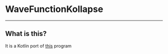 # WaveFunctionKollapse

----
## What is this?
It is a Kotlin port of [this](https://github.com/mxgmn/WaveFunctionCollapse) program

